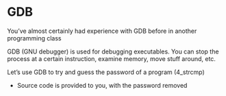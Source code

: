 # GDB

You’ve almost certainly had experience with GDB before in another programming class

GDB (GNU debugger) is used for debugging executables. You can stop the process at a certain instruction, examine memory, move stuff around, etc.

Let’s use GDB to try and guess the password of a program (4_strcmp)

- Source code is provided to you, with the password removed


